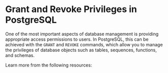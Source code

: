 # Grant and Revoke Privileges in PostgreSQL

One of the most important aspects of database management is providing appropriate access permissions to users. In PostgreSQL, this can be achieved with the `GRANT` and `REVOKE` commands, which allow you to manage the privileges of database objects such as tables, sequences, functions, and schemas. 

Learn more from the following resources:

